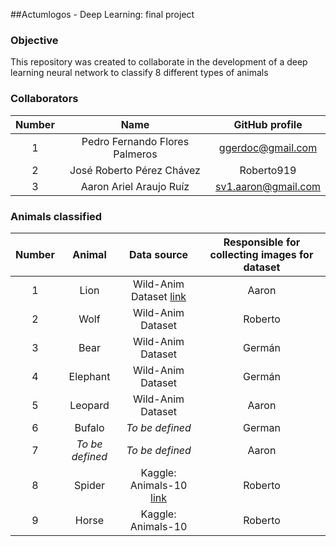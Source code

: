 

##Actumlogos - Deep Learning: final project



### Objective

This repository was created to collaborate in the development of a deep learning neural network to classify 8 different types of animals



### Collaborators

| **Number** |            **Name**            | **GitHub profile**  |
| :--------: | :----------------------------: | :-----------------: |
|     1      | Pedro Fernando Flores Palmeros |  ggerdoc@gmail.com  |
|     2      |   José Roberto Pérez Chávez    |     Roberto919      |
|     3      |    Aaron Ariel Araujo Ruíz     | sv1.aaron@gmail.com |



### Animals classified

| **Number** |   **Animal**    |                       **Data source**                        | **Responsible for collecting images for dataset** |
| :--------: | :-------------: | :----------------------------------------------------------: | :-----------------------------------------------: |
|     1      |      Lion       | Wild-Anim Dataset [link](https://www.ai.rug.nl/~emmanuel/wild-animdataset.html) |                       Aaron                       |
|     2      |      Wolf       |                      Wild-Anim Dataset                       |                      Roberto                      |
|     3      |      Bear       |                      Wild-Anim Dataset                       |                      Germán                       |
|     4      |    Elephant     |                      Wild-Anim Dataset                       |                      Germán                       |
|     5      |     Leopard     |                      Wild-Anim Dataset                       |                       Aaron                       |
|     6      |     Bufalo      |                       *To be defined*                        |                      German                       |
|     7      | *To be defined* |                       *To be defined*                        |                       Aaron                       |
|     8      |     Spider      | Kaggle: Animals-10 [link](https://www.kaggle.com/alessiocorrado99/animals10) |                      Roberto                      |
|     9      |      Horse      |                      Kaggle: Animals-10                      |                      Roberto                      |

